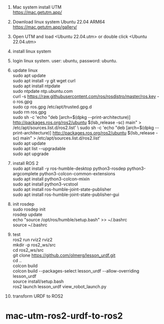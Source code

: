 1. Mac system install UTM \
   https://mac.getutm.app/

2. Download linux system Ubuntu 22.04 ARM64 \
    https://mac.getutm.app/gallery/
3. Open UTM and load <Ubuntu 22.04.utm> or double click <Ubuntu 22.04.utm>
4. install linux system
5. login linux system. user: ubuntu, password: ubuntu.
6. update linux \
    sudo apt update \
    sudo apt install -y git wget curl \
    sudo apt install ntpdate \
    sudo ntpdate ntp.ubuntu.com \
    curl -s https://raw.githubusercontent.com/ros/rosdistro/master/ros.key -o ros.gpg \
    sudo cp ros.gpg /etc/apt/trusted.gpg.d \
    sudo rm ros.gpg \
    sudo sh -c 'echo "deb [arch=$(dpkg --print-architecture)] http://packages.ros.org/ros2/ubuntu $(lsb_release -sc) main" > /etc/apt/sources.list.d/ros2.list' \
    sudo sh -c 'echo "deb [arch=$(dpkg --print-architecture)] http://packages.ros.org/ros2/ubuntu $(lsb_release -sc) main" > /etc/apt/sources.list.d/ros2.list' \
    sudo apt update \
    sudo apt list --upgradable \
    sudo apt upgrade 
7. install ROS 2  \
    sudo apt install -y ros-humble-desktop python3-rosdep python3-argcomplete python3-colcon-common-extensions \
    sudo apt install python3-colcon-mixin \
    sudo apt install python3-vcstool \
    sudo apt install ros-humble-joint-state-publisher \
    sudo apt install ros-humble-joint-state-publisher-gui 
8. init rosdep \
    sudo rosdep init \
    rosdep update \
    echo "source /opt/ros/humble/setup.bash" >> ~/.bashrc \
    source ~/.bashrc 
9. test \
   ros2 run rviz2 rviz2 \
   mkdir -p ros2_ws/src \
   cd ros2_ws/src \
   git clone https://github.com/olmerg/lesson_urdf.git \
   cd .. \
   colcon build \
   colcon build --packages-select lesson_urdf --allow-overriding lesson_urdf \
   source install/setup.bash \
   ros2 launch lesson_urdf view_robot_launch.py 

10. transform URDF to ROS2
    


	

# mac-utm-ros2-urdf-to-ros2
